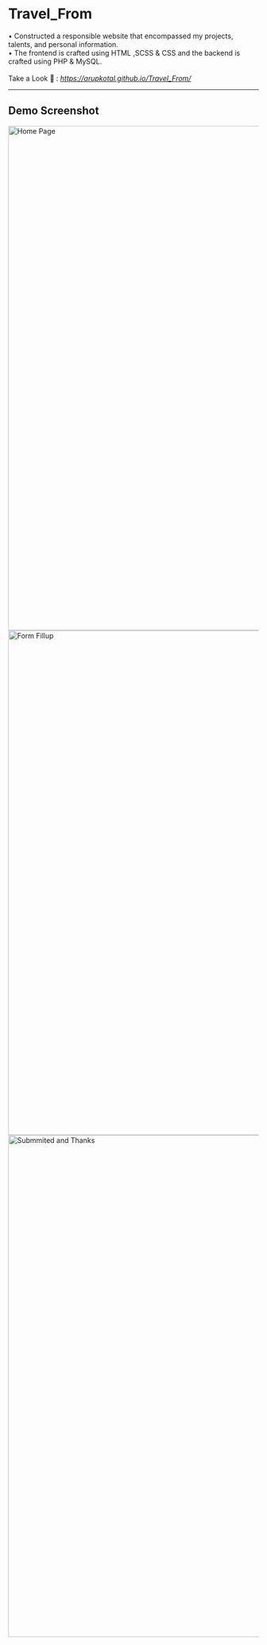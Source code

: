 # Travel_From
• Constructed a responsible website that encompassed my projects, talents, and personal information. <br>
• The frontend is crafted using HTML ,SCSS & CSS and the backend is crafted using PHP & MySQL. <br> <br>
Take a Look 👀 :<i> https://arupkotal.github.io/Travel_From/ </i> 
<hr>
<h2>Demo Screenshot</h2>

<img width="1918" height="1013" alt="Home Page" src="https://github.com/user-attachments/assets/021838bb-1f7b-454c-9c80-29553a012c13" />

<img width="1918" height="1013" alt="Form Fillup" src="https://github.com/user-attachments/assets/e996a14b-bd60-4c97-bcbc-bad01aaf59a0" />

<img width="1918" height="1008" alt="Submmited and Thanks" src="https://github.com/user-attachments/assets/5a20426e-f9ad-4c7d-ba28-63c1fc15872b" />


